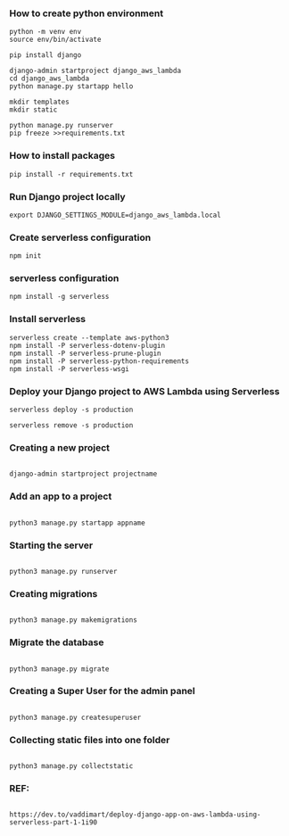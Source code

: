 ### How to create python environment

```
python -m venv env
source env/bin/activate
```

```
pip install django

django-admin startproject django_aws_lambda
cd django_aws_lambda
python manage.py startapp hello

mkdir templates
mkdir static

python manage.py runserver
pip freeze >>requirements.txt
```

### How to install packages

```
pip install -r requirements.txt
```

### **Run Django project locally**

```
export DJANGO_SETTINGS_MODULE=django_aws_lambda.local
```

### **Create serverless configuration**

```
npm init
```

### **serverless configuration**

```
npm install -g serverless
```

### **Install serverless**

```
serverless create --template aws-python3
npm install -P serverless-dotenv-plugin
npm install -P serverless-prune-plugin
npm install -P serverless-python-requirements
npm install -P serverless-wsgi
```

### **Deploy your Django project to AWS Lambda using Serverless**

```
serverless deploy -s production
```

```
serverless remove -s production
```

### **Creating a new project**

```

django-admin startproject projectname

```

### **Add an app to a project**

```

python3 manage.py startapp appname

```

### **Starting the server**

```

python3 manage.py runserver

```

### **Creating migrations**

```

python3 manage.py makemigrations

```

### **Migrate the database**

```

python3 manage.py migrate

```

### **Creating a Super User for the admin panel**

```

python3 manage.py createsuperuser

```

### **Collecting static files into one folder**

```

python3 manage.py collectstatic

```

### **REF:**

```

https://dev.to/vaddimart/deploy-django-app-on-aws-lambda-using-serverless-part-1-1i90

```

```

```
